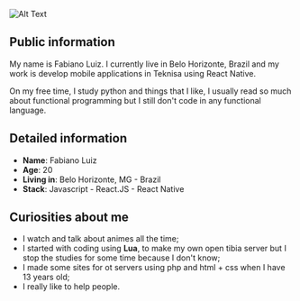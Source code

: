 ![Alt Text](https://media1.tenor.com/images/a83b88b76aee5b153240e9950d52d53d/tenor.gif)

## Public information

My name is Fabiano Luiz. I currently live in Belo Horizonte, Brazil and my work is develop mobile applications in Teknisa using React Native.

On my free time, I study python and things that I like, I usually read so much about functional programming but I still don't code in any functional language.

## Detailed information

- **Name**: Fabiano Luiz
- **Age**: 20
- **Living in**: Belo Horizonte, MG - Brazil
- **Stack**: Javascript - React.JS - React Native

## Curiosities about me

- I watch and talk about animes all the time;
- I started with coding using **Lua**, to make my own open tibia server but I stop the studies for some time because I don't know;
- I made some sites for ot servers using php and html + css when I have 13 years old;
- I really like to help people.
